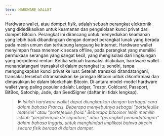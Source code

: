 ```yaml
---
term: HARDWARE WALLET
---
```


Hardware wallet, atau dompet fisik, adalah sebuah perangkat elektronik yang didedikasikan untuk keamanan dan pengelolaan kunci privat dari dompet Bitcoin. Perangkat ini dirancang untuk menyediakan keamanan yang lebih baik dibandingkan dengan dompet perangkat lunak yang berada pada mesin umum dan terhubung langsung ke internet. Hardware wallet menyimpan frasa mnemonik secara offline, pada perangkat yang memiliki permukaan serangan yang sangat kecil, yang mengisolasi dari lingkungan yang berpotensi rentan. Ketika sebuah transaksi dilakukan, hardware wallet menandatangani transaksi di dalam perangkat itu sendiri, tanpa mengungkapkan kunci privat ke luar. Setelah transaksi ditandatangani, transaksi tersebut ditransmisikan ke jaringan Bitcoin untuk dikonfirmasi dan dimasukkan ke dalam blockchain Bitcoin. Di antara model-model hardware wallet yang paling populer adalah: Ledger, Trezor, Coldcard, Passport, BitBox, Satochip, Jade, dan SeedSigner (daftar ini tidak lengkap).

> ► *Istilah hardware wallet dapat diungkapkan dengan berbagai cara dalam bahasa Prancis. Beberapa menyebutnya sebagai "portefeuille matériel" atau "portefeuille froid." Beberapa bitcoiner lebih memilih istilah "périphérique de signature," atau "perangkat penandatangan" dalam bahasa Inggris, untuk menghindari implikasi bahwa bitcoin secara fisik berada di dalam dompet.*